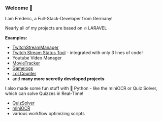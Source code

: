 ### Welcome 👋

I am Frederic, a Full-Stack-Developer from Germany!

Nearly all of my projects are based on 🔥 LARAVEL

**Examples:**
- [TwitchStreamManager](https://github.com/fragxz/Twitch-Stream-Manager-Info)
- [Twitch Stream Status Tool](https://github.com/fragxz/TwitchStreamStatusCheck) - integrated with only 3 lines of code!
- Youtube Video Manager
- [MovieTracker](https://github.com/fragxz/MovieTracker)
- [Gamelogs](https://www.gamelogs.de)
- [LoLCounter](https://lolcounter.fragxz.de)
- and **many more secretly developed projects** 

I also made some fun stuff with 🐍 Python - like the miniOCR or Quiz Solver, which can solve Quizzes in Real-Time!
- [QuizSolver](https://github.com/fragxz/QuizSolver)
- [miniOCR](https://github.com/fragxz/miniOCR)
- various workflow optimizing scripts
